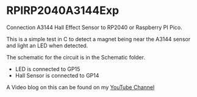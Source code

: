 # RPIRP2040A3144Exp
Connection A3144 Hall Effect Sensor to RP2040 or Raspberry PI Pico.

This is a simple test in C to detect a magnet being near the A3144 sensor and light an LED when detected.

The schematic for the circuit is in the Schematic folder.
+ LED is connected to GP15
+ Hall Sensor is connected to GP14

A Video blog on this can be found on my [YouTube Channel](https://youtube.com/@drjonea)


